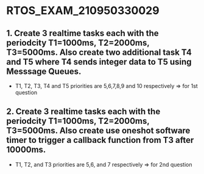 # RTOS_EXAM_210950330029

## 1. Create 3 realtime tasks each with the periodcity T1=1000ms, T2=2000ms, T3=5000ms. Also create two additional task T4 and T5 where T4 sends integer data to T5 using Messsage Queues.
- T1, T2, T3, T4 and T5 priorities are 5,6,7,8,9 and 10 respectively => for 1st question

## 2. Create 3 realtime tasks each with the periodcity T1=1000ms, T2=2000ms, T3=5000ms. Also create use oneshot software timer to trigger a callback function from T3 after 10000ms.
- T1, T2,  and T3 priorities are 5,6, and 7 respectively => for 2nd question